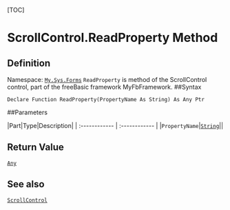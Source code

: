 [TOC]
# ScrollControl.ReadProperty Method

## Definition
Namespace: [`My.Sys.Forms`](My.Sys.Forms.md)
`ReadProperty` is method of the ScrollControl control, part of the freeBasic framework MyFbFramework.
##Syntax
```freeBasic
Declare Function ReadProperty(PropertyName As String) As Any Ptr
```

##Parameters

|Part|Type|Description|
| :------------ | :------------ |
|`PropertyName`|[`String`]("https://www.freebasic.net/wiki/KeyPgString")||

## Return Value
[`Any`]("https://www.freebasic.net/wiki/KeyPgAny")
## See also
[`ScrollControl`](ScrollControl.md)
